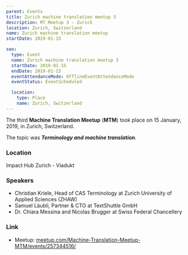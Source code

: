```yaml
---
parent: Events
title: Zurich machine translation meetup 3
description: MT Meetup 3 - Zurich
location: Zurich, Switzerland
name: Zurich machine translation meetup
startDate: 2019-01-15

seo:
  type: Event
  name: Zurich machine translation meetup 3
  startDate: 2019-01-15
  endDate: 2019-01-15
  eventAttendanceMode: OfflineEventAttendanceMode
  eventStatus: EventScheduled

  location:
    type: Place
    name: Zurich, Switzerland
---
```


The third **Machine Translation Meetup** (**MTM**) took place on 15 January, 2019, in Zurich, Switzerland.

The topic was _**Terminology and machine translation**_.

### Location

Impact Hub Zurich - Viadukt

### Speakers

- Christian Kriele, Head of CAS Terminology at Zurich University of Applied Sciences (ZHAW)
- Samuel Läubli, Partner & CTO at TextShuttle GmbH
- Dr. Chiara Messina and Nicolas Brugger at Swiss Federal Chancellery

### Link

- Meetup: [meetup.com/Machine-Translation-Meetup-MTM/events/257344516/](https://www.meetup.com/Machine-Translation-Meetup-MTM/events/257344516/)
